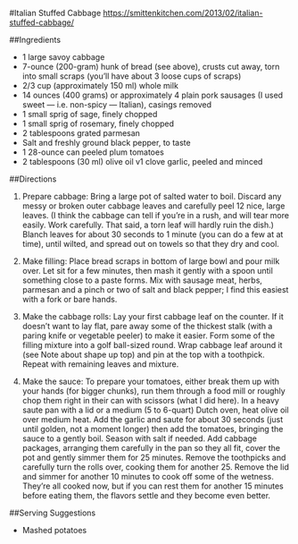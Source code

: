 #Italian Stuffed Cabbage
https://smittenkitchen.com/2013/02/italian-stuffed-cabbage/

##Ingredients

- 1 large savoy cabbage
- 7-ounce (200-gram) hunk of bread (see above), crusts cut away, torn into small scraps (you’ll have about 3 loose cups of scraps)
- 2/3 cup (approximately 150 ml) whole milk
- 14 ounces (400 grams) or approximately 4 plain pork sausages (I used sweet — i.e. non-spicy — Italian), casings removed
- 1 small sprig of sage, finely chopped
- 1 small sprig of rosemary, finely chopped
- 2 tablespoons grated parmesan
- Salt and freshly ground black pepper, to taste
- 1 28-ounce can peeled plum tomatoes
- 2 tablespoons (30 ml) olive oil
v1 clove garlic, peeled and minced

##Directions

1. Prepare cabbage: Bring a large pot of salted water to boil. Discard any messy or broken outer cabbage leaves and carefully peel 12 nice, large leaves. (I think the cabbage can tell if you’re in a rush, and will tear more easily. Work carefully. That said, a torn leaf will hardly ruin the dish.) Blanch leaves for about 30 seconds to 1 minute (you can do a few at at time), until wilted, and spread out on towels so that they dry and cool.

2. Make filling: Place bread scraps in bottom of large bowl and pour milk over. Let sit for a few minutes, then mash it gently with a spoon until something close to a paste forms. Mix with sausage meat, herbs, parmesan and a pinch or two of salt and black pepper; I find this easiest with a fork or bare hands.

3. Make the cabbage rolls: Lay your first cabbage leaf on the counter. If it doesn’t want to lay flat, pare away some of the thickest stalk (with a paring knife or vegetable peeler) to make it easier. Form some of the filling mixture into a golf ball-sized round. Wrap cabbage leaf around it (see Note about shape up top) and pin at the top with a toothpick. Repeat with remaining leaves and mixture.

4. Make the sauce: To prepare your tomatoes, either break them up with your hands (for bigger chunks), run them through a food mill or roughly chop them right in their can with scissors (what I did here). In a heavy saute pan with a lid or a medium (5 to 6-quart) Dutch oven, heat olive oil over medium heat. Add the garlic and saute for about 30 seconds (just until golden, not a moment longer) then add the tomatoes, bringing the sauce to a gently boil. Season with salt if needed. Add cabbage packages, arranging them carefully in the pan so they all fit, cover the pot and gently simmer them for 25 minutes. Remove the toothpicks and carefully turn the rolls over, cooking them for another 25. Remove the lid and simmer for another 10 minutes to cook off some of the wetness. They’re all cooked now, but if you can rest them for another 15 minutes before eating them, the flavors settle and they become even better.

##Serving Suggestions
- Mashed potatoes

